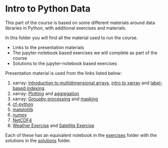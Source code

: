 # Intro to Python Data

This part of the course is based on some different materials around data libraries in Python, with additional exercises and materials.

In this folder you will find all the material used to run the course.
* Links to the presentation materials
* The jupyter-notebook based exercises we will complete as part of the course
* Solutions to the jupyter-notebook based exercises

Presentation material is used from the links listed below:

1. xarray: [Introduction to multidimensional arrays](https://geohackweek.github.io/nDarrays/01-introduction/), [intro to xarray](https://geohackweek.github.io/nDarrays/02-xarray-architecture/) and [label-based indexing](https://geohackweek.github.io/nDarrays/03-label-based-indexing/).
2. xarray: [Plotting](https://geohackweek.github.io/nDarrays/04-plotting/) and [aggregation](https://geohackweek.github.io/nDarrays/05-aggregation/)
3. xarray: [Groupby processing](https://geohackweek.github.io/nDarrays/07-groupby-processing/) and [masking](https://geohackweek.github.io/nDarrays/09-masking/)
4. [cf-python]()
5. [matplotlib](https://matplotlib.org/stable/users/explain/quick_start.html)
6. [numpy](https://numpy.org/doc/stable/user/quickstart.html)
7. [NetCDF4](https://unidata.github.io/netcdf4-python/#tutorial)
8. [Weather Exercise](./exercises/ex08a_weather_api.ipynb) and [Satellite Exercise](./exercises/ex08b_satellite_data.ipynb)

Each of these has an equivalent notebook in the [exercises](./exercises) folder with the solutions in the [solutions](./solutions) folder. 